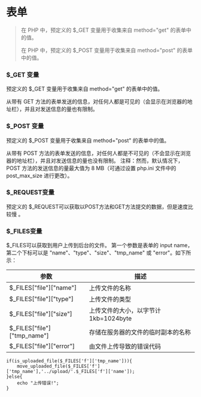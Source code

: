 # 表单

> 在 PHP 中，预定义的 $_GET 变量用于收集来自 method="get" 的表单中的值。
>
> 在 PHP 中，预定义的 $_POST 变量用于收集来自 method="post" 的表单中的值。

### $_GET 变量

预定义的 $_GET 变量用于收集来自 method="get" 的表单中的值。

从带有 GET 方法的表单发送的信息，对任何人都是可见的（会显示在浏览器的地址栏），并且对发送信息的量也有限制。

### $_POST 变量

预定义的 $_POST 变量用于收集来自 method="post" 的表单中的值。

从带有 POST 方法的表单发送的信息，对任何人都是不可见的（不会显示在浏览器的地址栏），并且对发送信息的量也没有限制。 注释：然而，默认情况下，POST 方法的发送信息的量最大值为 8 MB（可通过设置 php.ini 文件中的 post_max_size 进行更改）。

### $_REQUEST变量

预定义的 $_REQUEST可以获取以POST方法和GET方法提交的数据，但是速度比较慢 。

### $_FILES变量

$_FILES可以获取到用户上传到后台的文件。 第一个参数是表单的 input name，第二个下标可以是 "name"、"type"、"size"、"tmp_name" 或 "error"。如下所示：

| 参数                        | 描述                                  |
| --------------------------- | ------------------------------------- |
| $_FILES["file"]["name"]     | 上传文件的名称                        |
| $_FILES["file"]["type"]     | 上传文件的类型                        |
| $_FILES["file"]["size"]     | 上传文件的大小，以字节计 1kb=1024byte |
| $_FILES["file"]["tmp_name"] | 存储在服务器的文件的临时副本的名称    |
| $_FILES["file"]["error"]    | 由文件上传导致的错误代码              |

```
if(is_uploaded_file($_FILES['f']['tmp_name'])){
    move_uploaded_file($_FILES['f']['tmp_name'],'../upload/'.$_FILES['f']['name']);
}else{
    echo "上传错误!";
}
```